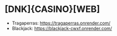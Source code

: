 # [DNK]{CASINO}[WEB]
* Tragaperras: https://tragaperras.onrender.com/
* Blackjack: https://blackjack-cwxf.onrender.com/

